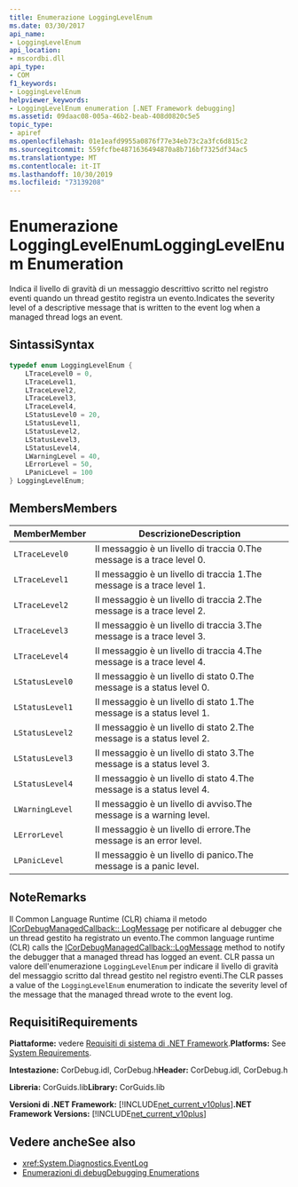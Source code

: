```yaml
---
title: Enumerazione LoggingLevelEnum
ms.date: 03/30/2017
api_name:
- LoggingLevelEnum
api_location:
- mscordbi.dll
api_type:
- COM
f1_keywords:
- LoggingLevelEnum
helpviewer_keywords:
- LoggingLevelEnum enumeration [.NET Framework debugging]
ms.assetid: 09daac08-005a-46b2-beab-408d0820c5e5
topic_type:
- apiref
ms.openlocfilehash: 01e1eafd9955a0876f77e34eb73c2a3fc6d815c2
ms.sourcegitcommit: 559fcfbe4871636494870a8b716bf7325df34ac5
ms.translationtype: MT
ms.contentlocale: it-IT
ms.lasthandoff: 10/30/2019
ms.locfileid: "73139208"
---
```

# <a name="logginglevelenum-enumeration"></a><span data-ttu-id="50d1b-102">Enumerazione LoggingLevelEnum</span><span class="sxs-lookup"><span data-stu-id="50d1b-102">LoggingLevelEnum Enumeration</span></span>
<span data-ttu-id="50d1b-103">Indica il livello di gravità di un messaggio descrittivo scritto nel registro eventi quando un thread gestito registra un evento.</span><span class="sxs-lookup"><span data-stu-id="50d1b-103">Indicates the severity level of a descriptive message that is written to the event log when a managed thread logs an event.</span></span>  
  
## <a name="syntax"></a><span data-ttu-id="50d1b-104">Sintassi</span><span class="sxs-lookup"><span data-stu-id="50d1b-104">Syntax</span></span>  
  
```cpp  
typedef enum LoggingLevelEnum {  
    LTraceLevel0 = 0,  
    LTraceLevel1,  
    LTraceLevel2,  
    LTraceLevel3,  
    LTraceLevel4,  
    LStatusLevel0 = 20,  
    LStatusLevel1,  
    LStatusLevel2,  
    LStatusLevel3,  
    LStatusLevel4,  
    LWarningLevel = 40,  
    LErrorLevel = 50,  
    LPanicLevel = 100  
} LoggingLevelEnum;  
```  
  
## <a name="members"></a><span data-ttu-id="50d1b-105">Members</span><span class="sxs-lookup"><span data-stu-id="50d1b-105">Members</span></span>  
  
|<span data-ttu-id="50d1b-106">Member</span><span class="sxs-lookup"><span data-stu-id="50d1b-106">Member</span></span>|<span data-ttu-id="50d1b-107">Descrizione</span><span class="sxs-lookup"><span data-stu-id="50d1b-107">Description</span></span>|  
|------------|-----------------|  
|`LTraceLevel0`|<span data-ttu-id="50d1b-108">Il messaggio è un livello di traccia 0.</span><span class="sxs-lookup"><span data-stu-id="50d1b-108">The message is a trace level 0.</span></span>|  
|`LTraceLevel1`|<span data-ttu-id="50d1b-109">Il messaggio è un livello di traccia 1.</span><span class="sxs-lookup"><span data-stu-id="50d1b-109">The message is a trace level 1.</span></span>|  
|`LTraceLevel2`|<span data-ttu-id="50d1b-110">Il messaggio è un livello di traccia 2.</span><span class="sxs-lookup"><span data-stu-id="50d1b-110">The message is a trace level 2.</span></span>|  
|`LTraceLevel3`|<span data-ttu-id="50d1b-111">Il messaggio è un livello di traccia 3.</span><span class="sxs-lookup"><span data-stu-id="50d1b-111">The message is a trace level 3.</span></span>|  
|`LTraceLevel4`|<span data-ttu-id="50d1b-112">Il messaggio è un livello di traccia 4.</span><span class="sxs-lookup"><span data-stu-id="50d1b-112">The message is a trace level 4.</span></span>|  
|`LStatusLevel0`|<span data-ttu-id="50d1b-113">Il messaggio è un livello di stato 0.</span><span class="sxs-lookup"><span data-stu-id="50d1b-113">The message is a status level 0.</span></span>|  
|`LStatusLevel1`|<span data-ttu-id="50d1b-114">Il messaggio è un livello di stato 1.</span><span class="sxs-lookup"><span data-stu-id="50d1b-114">The message is a status level 1.</span></span>|  
|`LStatusLevel2`|<span data-ttu-id="50d1b-115">Il messaggio è un livello di stato 2.</span><span class="sxs-lookup"><span data-stu-id="50d1b-115">The message is a status level 2.</span></span>|  
|`LStatusLevel3`|<span data-ttu-id="50d1b-116">Il messaggio è un livello di stato 3.</span><span class="sxs-lookup"><span data-stu-id="50d1b-116">The message is a status level 3.</span></span>|  
|`LStatusLevel4`|<span data-ttu-id="50d1b-117">Il messaggio è un livello di stato 4.</span><span class="sxs-lookup"><span data-stu-id="50d1b-117">The message is a status level 4.</span></span>|  
|`LWarningLevel`|<span data-ttu-id="50d1b-118">Il messaggio è un livello di avviso.</span><span class="sxs-lookup"><span data-stu-id="50d1b-118">The message is a warning level.</span></span>|  
|`LErrorLevel`|<span data-ttu-id="50d1b-119">Il messaggio è un livello di errore.</span><span class="sxs-lookup"><span data-stu-id="50d1b-119">The message is an error level.</span></span>|  
|`LPanicLevel`|<span data-ttu-id="50d1b-120">Il messaggio è un livello di panico.</span><span class="sxs-lookup"><span data-stu-id="50d1b-120">The message is a panic level.</span></span>|  
  
## <a name="remarks"></a><span data-ttu-id="50d1b-121">Note</span><span class="sxs-lookup"><span data-stu-id="50d1b-121">Remarks</span></span>  
 <span data-ttu-id="50d1b-122">Il Common Language Runtime (CLR) chiama il metodo [ICorDebugManagedCallback:: LogMessage](../../../../docs/framework/unmanaged-api/debugging/icordebugmanagedcallback-logmessage-method.md) per notificare al debugger che un thread gestito ha registrato un evento.</span><span class="sxs-lookup"><span data-stu-id="50d1b-122">The common language runtime (CLR) calls the [ICorDebugManagedCallback::LogMessage](../../../../docs/framework/unmanaged-api/debugging/icordebugmanagedcallback-logmessage-method.md) method to notify the debugger that a managed thread has logged an event.</span></span> <span data-ttu-id="50d1b-123">CLR passa un valore dell'enumerazione `LoggingLevelEnum` per indicare il livello di gravità del messaggio scritto dal thread gestito nel registro eventi.</span><span class="sxs-lookup"><span data-stu-id="50d1b-123">The CLR passes a value of the `LoggingLevelEnum` enumeration to indicate the severity level of the message that the managed thread wrote to the event log.</span></span>  
  
## <a name="requirements"></a><span data-ttu-id="50d1b-124">Requisiti</span><span class="sxs-lookup"><span data-stu-id="50d1b-124">Requirements</span></span>  
 <span data-ttu-id="50d1b-125">**Piattaforme:** vedere [Requisiti di sistema di .NET Framework](../../../../docs/framework/get-started/system-requirements.md).</span><span class="sxs-lookup"><span data-stu-id="50d1b-125">**Platforms:** See [System Requirements](../../../../docs/framework/get-started/system-requirements.md).</span></span>  
  
 <span data-ttu-id="50d1b-126">**Intestazione:** CorDebug.idl, CorDebug.h</span><span class="sxs-lookup"><span data-stu-id="50d1b-126">**Header:** CorDebug.idl, CorDebug.h</span></span>  
  
 <span data-ttu-id="50d1b-127">**Libreria:** CorGuids.lib</span><span class="sxs-lookup"><span data-stu-id="50d1b-127">**Library:** CorGuids.lib</span></span>  
  
 <span data-ttu-id="50d1b-128">**Versioni di .NET Framework:** [!INCLUDE[net_current_v10plus](../../../../includes/net-current-v10plus-md.md)]</span><span class="sxs-lookup"><span data-stu-id="50d1b-128">**.NET Framework Versions:** [!INCLUDE[net_current_v10plus](../../../../includes/net-current-v10plus-md.md)]</span></span>  
  
## <a name="see-also"></a><span data-ttu-id="50d1b-129">Vedere anche</span><span class="sxs-lookup"><span data-stu-id="50d1b-129">See also</span></span>

- <xref:System.Diagnostics.EventLog>
- [<span data-ttu-id="50d1b-130">Enumerazioni di debug</span><span class="sxs-lookup"><span data-stu-id="50d1b-130">Debugging Enumerations</span></span>](../../../../docs/framework/unmanaged-api/debugging/debugging-enumerations.md)

